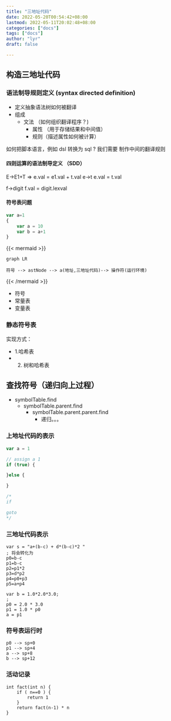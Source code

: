 ```yaml
---
title: "三地址代码"
date: 2022-05-20T00:54:42+08:00
lastmod: 2022-05-11T20:02:48+08:00
categories: ["docs"]
tags: ["docs"]
author: "lyr"
draft: false

---
```



## 构造三地址代码

### 语法制导规则定义 (syntax directed definition)

- 定义抽象语法树如何被翻译
- 组成
  - 文法 （如何组织翻译程序？)
    - 属性 （用于存储结果和中间值）
    - 规则（描述属性如何被计算）



如何把脚本语言，例如 dsl 转换为 sql ?  我们需要 制作中间的翻译规则

####  四则运算的语法制导定义 （SDD）

E->E1+T => e.val = e1.val + t.val 
e->t   e.val = t.val

f->digit f.val = digit.lexval




#### 符号表问题


```js
var a=1
{
    var a = 10
    var b = a+1
}


```

{{< mermaid >}}
```mermaid
graph LR

符号 --> astNode --> a(地址,三地址代码)--> 操作符(运行环境)

```
{{< /mermaid >}}



- 符号
- 常量表
- 变量表




### 静态符号表
实现方式：
- 1.哈希表
- 2. 树和哈希表



## 查找符号（递归向上过程）

- symbolTable.find
  - symbolTable.parent.find
    - symbolTable.parent.parent.find
      - 递归。。。






### 上地址代码的表示


```js
var a = 1

// assign a 1
if (true) {

}else {

}

/*
if 

goto 
*/

```





### 三地址代码表示

```
var s = "a+(b-c) + d*(b-c)*2 "
; 将会转化为
p0=b-c
p1=b-c
p2=p1*2
p3=d*p2
p4=p0+p3
p5=a+p4

var b = 1.0*2.0*3.0;
; 
p0 = 2.0 * 3.0
p1 = 1.0 * p0
a = p1

```
 

### 符号表运行时

```
p0 --> sp+0
p1 --> sp+4
a --> sp+8
b --> sp+12

```
### 活动记录


```
int fact(int n) {
    if ( n==0 ) {
        return 1
    }
    return fact(n-1) * n
}


```
































